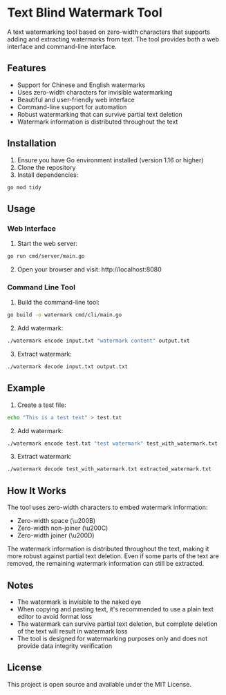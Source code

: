 # Text Blind Watermark Tool

A text watermarking tool based on zero-width characters that supports adding and extracting watermarks from text. The tool provides both a web interface and command-line interface.

## Features

- Support for Chinese and English watermarks
- Uses zero-width characters for invisible watermarking
- Beautiful and user-friendly web interface
- Command-line support for automation
- Robust watermarking that can survive partial text deletion
- Watermark information is distributed throughout the text

## Installation

1. Ensure you have Go environment installed (version 1.16 or higher)
2. Clone the repository
3. Install dependencies:
```bash
go mod tidy
```

## Usage

### Web Interface

1. Start the web server:
```bash
go run cmd/server/main.go
```

2. Open your browser and visit: http://localhost:8080

### Command Line Tool

1. Build the command-line tool:
```bash
go build -o watermark cmd/cli/main.go
```

2. Add watermark:
```bash
./watermark encode input.txt "watermark content" output.txt
```

3. Extract watermark:
```bash
./watermark decode input.txt output.txt
```

## Example

1. Create a test file:
```bash
echo "This is a test text" > test.txt
```

2. Add watermark:
```bash
./watermark encode test.txt "test watermark" test_with_watermark.txt
```

3. Extract watermark:
```bash
./watermark decode test_with_watermark.txt extracted_watermark.txt
```

## How It Works

The tool uses zero-width characters to embed watermark information:
- Zero-width space (\u200B)
- Zero-width non-joiner (\u200C)
- Zero-width joiner (\u200D)

The watermark information is distributed throughout the text, making it more robust against partial text deletion. Even if some parts of the text are removed, the remaining watermark information can still be extracted.

## Notes

- The watermark is invisible to the naked eye
- When copying and pasting text, it's recommended to use a plain text editor to avoid format loss
- The watermark can survive partial text deletion, but complete deletion of the text will result in watermark loss
- The tool is designed for watermarking purposes only and does not provide data integrity verification

## License

This project is open source and available under the MIT License. 